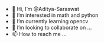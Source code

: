 - 👋 Hi, I’m @Aditya-Saraswat
- 👀 I’m interested in math and python
- 🌱 I’m currently learning opencv
- 💞️ I’m looking to collaborate on ...
- 📫 How to reach me ...

<!---
Aditya-Saraswat/Aditya-Saraswat is a ✨ special ✨ repository because its `README.md` (this file) appears on your GitHub profile.
You can click the Preview link to take a look at your changes.
--->
